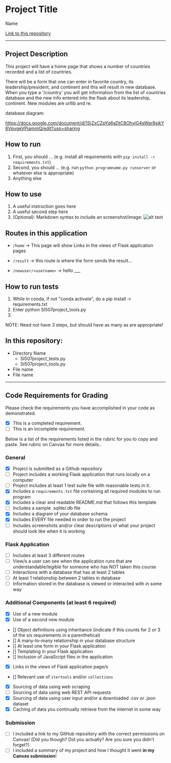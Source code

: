 # Project Title

Name

[Link to this repository](https://github.com/michellek1995/si507finalproject)

---

## Project Description
This project will have a home page that shows a number of countries recorded and a list of countries.

There will be a form that one can enter in favorite country, its leadership/president, and continent and this will result in new database. When you type a '/country' you will get information from the list of countries database and the new info entered into the flask about its leadership, continent. New modules are urllib and re.

database diagram:

https://docs.google.com/document/d/1SjZxCZpYq6sDtC8OhyiG4sWar8sjkY6VpvgeVPiammQ/edit?usp=sharing


## How to run

1. First, you should ... (e.g. install all requirements with `pip install -r requirements.txt`)
2. Second, you should ... (e.g. run `python programname.py runserver` or whatever else is appropriate)
3. Anything else

## How to use

1. A useful instruction goes here
2. A useful second step here
3. (Optional): Markdown syntax to include an screenshot/image: ![alt text](image.jpg)

## Routes in this application
- `/home` -> This page will show Links in the views of Flask application pages

- `/result` -> this route is where the form sends the result...
- `/newuser/<username>` -> hello ___

## How to run tests
1. While in conda, if not "conda activate", do a pip install -r requirements.txt
2. Enter python SI507project_tools.py
3.
NOTE: Need not have 3 steps, but should have as many as are appropriate!

## In this repository:
- Directory Name
  - SI507project_tests.py
  - SI507project_tools.py
- File name
- File name

---
## Code Requirements for Grading
Please check the requirements you have accomplished in your code as demonstrated.
- [x] This is a completed requirement.
- [ ] This is an incomplete requirement.

Below is a list of the requirements listed in the rubric for you to copy and paste.  See rubric on Canvas for more details..
### General
- [x] Project is submitted as a Github repository
- [ ] Project includes a working Flask application that runs locally on a computer
- [ ] Project includes at least 1 test suite file with reasonable tests in it.
- [x] Includes a `requirements.txt` file containing all required modules to run program
- [x] Includes a clear and readable README.md that follows this template
- [ ] Includes a sample .sqlite/.db file
- [x] Includes a diagram of your database schema
- [x] Includes EVERY file needed in order to run the project
- [ ] Includes screenshots and/or clear descriptions of what your project should look like when it is working

### Flask Application
- [ ] Includes at least 3 different routes
- [ ] View/s a user can see when the application runs that are understandable/legible for someone who has NOT taken this course
- [ ] Interactions with a database that has at least 2 tables
- [ ] At least 1 relationship between 2 tables in database
- [ ] Information stored in the database is viewed or interacted with in some way

### Additional Components (at least 6 required)
- [x] Use of a new module
- [x] Use of a second new module
- [] Object definitions using inheritance (indicate if this counts for 2 or 3 of the six requirements in a parenthetical)
- [] A many-to-many relationship in your database structure
- [] At least one form in your Flask application
- [] Templating in your Flask application
- [] Inclusion of JavaScript files in the application
- [x] Links in the views of Flask application page/s
- [] Relevant use of `itertools` and/or `collections`
- [x] Sourcing of data using web scraping
- [ ] Sourcing of data using web REST API requests
- [x] Sourcing of data using user input and/or a downloaded .csv or .json dataset
- [x] Caching of data you continually retrieve from the internet in some way

### Submission
- [ ] I included a link to my GitHub repository with the correct permissions on Canvas! (Did you though? Did you actually? Are you sure you didn't forget?)
- [ ] I included a summary of my project and how I thought it went **in my Canvas submission**!
